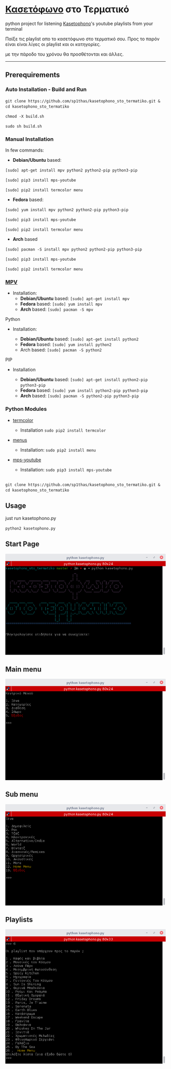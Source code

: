 # [Κασετόφωνο](http://www.kasetophono.com) στο Τερματικό

python project for listening [Kasetophono](http://www.kasetophono.com)'s youtube playlists from your terminal

Παίξε τις playlist απο το κασετόφωνο στο τερματικό σου. Προς το παρόν είναι είναι λίγες οι playlist και οι κατηγορίες.

με την πάροδο του χρόνου θα προσθέτονται και άλλες.

---

## Prerequirements

### Auto Installation - Build and Run

`git clone https://github.com/sp1thas/kasetophono_sto_termatiko.git & cd kasetophono_sto_termatiko`

`chmod -X build.sh`

`sudo sh build.sh`

### Manual Installation

In few commands:

* **Debian\/Ubuntu** based:

`[sudo] apt-get install mpv python2 python2-pip python3-pip`

`[sudo] pip3 install mps-youtube`

`[sudo] pip2 install termcolor menu`

* **Fedora** based:

`[sudo] yum install mpv python2 python2-pip python3-pip`

`[sudo] pip3 install mps-youtube`

`[sudo] pip2 install termcolor menu`

* **Arch** based

`[sudo] pacman -S install mpv python2 python2-pip python3-pip`

`[sudo] pip3 install mps-youtube`

`[sudo] pip2 install termcolor menu`

### [MPV](https://mpv.io/)

* Installation:
  * **Debian\/Ubuntu** based:
    `[sudo] apt-get install mpv`
  * **Fedora** based:
    `[sudo] yum install mpv`
  * **Arch** based:
    `[sudo] pacman -S mpv`


Python

* Installation:

  * **Debian\/Ubuntu** based:
    `[sudo] apt-get install python2`
  * **Fedora** based:
    `[sudo] yum install python2`
  * Arch based:
    `[sudo] pacman -S python2`


PIP

* Installation

  * **Debian\/Ubuntu** based:
    `[sudo] apt-get install python2-pip python3-pip`
  * **Fedora** based:
    `[sudo] yum install python2-pip python3-pip`
  * **Arch** based:
    `[sudo] pacman -S python2-pip python3-pip`


### Python Modules

* [termcolor](https://pypi.python.org/pypi/termcolor)

  * Installation
    `sudo pip2 install termcolor`


* [menus](https://pypi.python.org/pypi/Menus)

  * Installation:
    `sudo pip2 install menu`


* [mps-youtube](https://github.com/mps-youtube/)

  * Installation:
    `sudo pip3 install mps-youtube`


##

`git clone https://github.com/sp1thas/kasetophono_sto_termatiko.git & cd kasetophono_sto_termatiko`

## Usage

just run kasetophono.py

`python2 kasetophono.py`

## Start Page

![](/assets/python-start.png)

## Main menu

![](/assets/python-main.png)

## Sub menu

![](/assets/python-submenu.png)

## Playlists

![](/assets/python-playlist.png)
